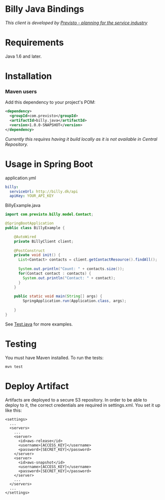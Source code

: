 # Billy Java Bindings 

_This client is developed by [Previsto - planning for the service industry](https://previsto.com)_

Requirements
============

Java 1.6 and later.

Installation
============

### Maven users

Add this dependency to your project's POM:

```xml
<dependency>
  <groupId>com.previsto</groupId>
  <artifactId>billy.java</artifactId>
  <version>1.0.0-SNAPSHOT</version>
</dependency>
```

_Currently this requires having it build locally as it is not available in Central Repository._


Usage in Spring Boot
=====

application.yml
```yml
billy:
  serviceUrl: http://billy.dk/api
  apiKey: YOUR_API_KEY
```

BillyExample.java

```java
import com.previsto.billy.model.Contact;

@SpringBootApplication
public class BillyExample {

    @AutoWired
    private BillyClient client;
    
    @PostConstruct
    private void init() {
      List<Contact> contacts = client.getContactResource().findAll();
        
      System.out.println("Count: " + contacts.size());
      for(Contact contact : contacts) {
        System.out.println("Contact: " + contact);
      }
    }
    
    public static void main(String[] args) {
        SpringApplication.run(Application.class, args);
        
    }
}
```


See [Test.java](https://github.com/Previsto/billy-java/blob/master/src/test/java/com/previsto/billy/Test.java) for more examples.

Testing
=======

You must have Maven installed. To run the tests:

    mvn test


Deploy Artifact
=======
Artifacts are deployed to a secure S3 repository. 
In order to be able to deploy to it, the correct credentials are required in settings.xml. 
You set it up like this:

```
<settings>
  ...
  <servers>
    ...
    <server>
      <id>aws-release</id>
      <username>[ACCESS_KEY]</username>
      <password>[SECRET_KEY]</password>
    </server>
    <server>
      <id>aws-snapshot</id>
      <username>[ACCESS_KEY]</username>
      <password>[SECRET_KEY]</password>
    </server>
    ...
  </servers>
  ...
</settings>
```

